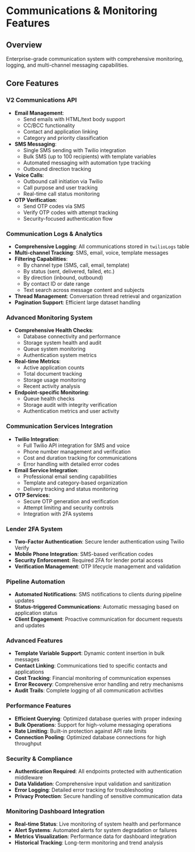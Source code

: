 # Communications & Monitoring Features

## Overview
Enterprise-grade communication system with comprehensive monitoring, logging, and multi-channel messaging capabilities.

## Core Features

### V2 Communications API
- **Email Management**: 
  - Send emails with HTML/text body support
  - CC/BCC functionality 
  - Contact and application linking
  - Category and priority classification
- **SMS Messaging**:
  - Single SMS sending with Twilio integration
  - Bulk SMS (up to 100 recipients) with template variables
  - Automated messaging with automation type tracking
  - Outbound direction tracking
- **Voice Calls**:
  - Outbound call initiation via Twilio
  - Call purpose and user tracking
  - Real-time call status monitoring
- **OTP Verification**:
  - Send OTP codes via SMS
  - Verify OTP codes with attempt tracking
  - Security-focused authentication flow

### Communication Logs & Analytics
- **Comprehensive Logging**: All communications stored in `twilioLogs` table
- **Multi-channel Tracking**: SMS, email, voice, template messages
- **Filtering Capabilities**:
  - By channel type (SMS, call, email, template)
  - By status (sent, delivered, failed, etc.)
  - By direction (inbound, outbound)
  - By contact ID or date range
  - Text search across message content and subjects
- **Thread Management**: Conversation thread retrieval and organization
- **Pagination Support**: Efficient large dataset handling

### Advanced Monitoring System
- **Comprehensive Health Checks**:
  - Database connectivity and performance
  - Storage system health and audit
  - Queue system monitoring
  - Authentication system metrics
- **Real-time Metrics**:
  - Active application counts
  - Total document tracking
  - Storage usage monitoring
  - Recent activity analysis
- **Endpoint-specific Monitoring**:
  - Queue health checks
  - Storage audit with integrity verification
  - Authentication metrics and user activity

### Communication Services Integration
- **Twilio Integration**:
  - Full Twilio API integration for SMS and voice
  - Phone number management and verification
  - Cost and duration tracking for communications
  - Error handling with detailed error codes
- **Email Service Integration**:
  - Professional email sending capabilities
  - Template and category-based organization
  - Delivery tracking and status monitoring
- **OTP Services**:
  - Secure OTP generation and verification
  - Attempt limiting and security controls
  - Integration with 2FA systems

### Lender 2FA System
- **Two-Factor Authentication**: Secure lender authentication using Twilio Verify
- **Mobile Phone Integration**: SMS-based verification codes
- **Security Enforcement**: Required 2FA for lender portal access
- **Verification Management**: OTP lifecycle management and validation

### Pipeline Automation
- **Automated Notifications**: SMS notifications to clients during pipeline updates
- **Status-triggered Communications**: Automatic messaging based on application status
- **Client Engagement**: Proactive communication for document requests and updates

### Advanced Features
- **Template Variable Support**: Dynamic content insertion in bulk messages
- **Contact Linking**: Communications tied to specific contacts and applications
- **Cost Tracking**: Financial monitoring of communication expenses
- **Error Recovery**: Comprehensive error handling and retry mechanisms
- **Audit Trails**: Complete logging of all communication activities

### Performance Features
- **Efficient Querying**: Optimized database queries with proper indexing
- **Bulk Operations**: Support for high-volume messaging operations
- **Rate Limiting**: Built-in protection against API rate limits
- **Connection Pooling**: Optimized database connections for high throughput

### Security & Compliance
- **Authentication Required**: All endpoints protected with authentication middleware
- **Data Validation**: Comprehensive input validation and sanitization
- **Error Logging**: Detailed error tracking for troubleshooting
- **Privacy Protection**: Secure handling of sensitive communication data

### Monitoring Dashboard Integration
- **Real-time Status**: Live monitoring of system health and performance
- **Alert Systems**: Automated alerts for system degradation or failures
- **Metrics Visualization**: Performance data for dashboard integration
- **Historical Tracking**: Long-term monitoring and trend analysis